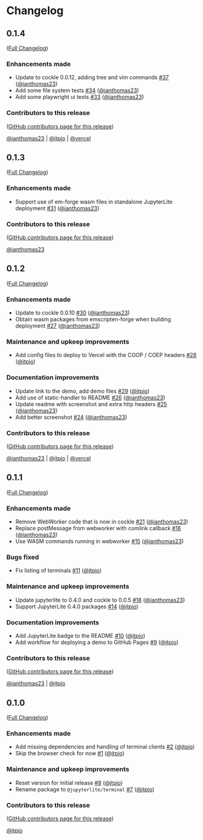 # Changelog

<!-- <START NEW CHANGELOG ENTRY> -->

## 0.1.4

([Full Changelog](https://github.com/jupyterlite/terminal/compare/v0.1.3...b314c09e9c24ef9c1ea881022724edfe27a66bf4))

### Enhancements made

- Update to cockle 0.0.12, adding tree and vim commands [#37](https://github.com/jupyterlite/terminal/pull/37) ([@ianthomas23](https://github.com/ianthomas23))
- Add some file system tests [#34](https://github.com/jupyterlite/terminal/pull/34) ([@ianthomas23](https://github.com/ianthomas23))
- Add some playwright ui tests [#33](https://github.com/jupyterlite/terminal/pull/33) ([@ianthomas23](https://github.com/ianthomas23))

### Contributors to this release

([GitHub contributors page for this release](https://github.com/jupyterlite/terminal/graphs/contributors?from=2024-10-29&to=2024-12-13&type=c))

[@ianthomas23](https://github.com/search?q=repo%3Ajupyterlite%2Fterminal+involves%3Aianthomas23+updated%3A2024-10-29..2024-12-13&type=Issues) | [@jtpio](https://github.com/search?q=repo%3Ajupyterlite%2Fterminal+involves%3Ajtpio+updated%3A2024-10-29..2024-12-13&type=Issues) | [@vercel](https://github.com/search?q=repo%3Ajupyterlite%2Fterminal+involves%3Avercel+updated%3A2024-10-29..2024-12-13&type=Issues)

<!-- <END NEW CHANGELOG ENTRY> -->

## 0.1.3

([Full Changelog](https://github.com/jupyterlite/terminal/compare/v0.1.2...8f8a93f74b9dfd29775badf53e9dbd67406e2213))

### Enhancements made

- Support use of em-forge wasm files in standalone JupyterLite deployment [#31](https://github.com/jupyterlite/terminal/pull/31) ([@ianthomas23](https://github.com/ianthomas23))

### Contributors to this release

([GitHub contributors page for this release](https://github.com/jupyterlite/terminal/graphs/contributors?from=2024-10-23&to=2024-10-29&type=c))

[@ianthomas23](https://github.com/search?q=repo%3Ajupyterlite%2Fterminal+involves%3Aianthomas23+updated%3A2024-10-23..2024-10-29&type=Issues)

## 0.1.2

([Full Changelog](https://github.com/jupyterlite/terminal/compare/v0.1.1...03a24763b3e14e04fe09373b8ed0f2ee040b729f))

### Enhancements made

- Update to cockle 0.0.10 [#30](https://github.com/jupyterlite/terminal/pull/30) ([@ianthomas23](https://github.com/ianthomas23))
- Obtain wasm packages from emscripten-forge when building deployment [#27](https://github.com/jupyterlite/terminal/pull/27) ([@ianthomas23](https://github.com/ianthomas23))

### Maintenance and upkeep improvements

- Add config files to deploy to Vercel with the COOP / COEP headers [#28](https://github.com/jupyterlite/terminal/pull/28) ([@jtpio](https://github.com/jtpio))

### Documentation improvements

- Update link to the demo, add demo files [#29](https://github.com/jupyterlite/terminal/pull/29) ([@jtpio](https://github.com/jtpio))
- Add use of static-handler to README [#26](https://github.com/jupyterlite/terminal/pull/26) ([@ianthomas23](https://github.com/ianthomas23))
- Update readme with screenshot and extra http headers [#25](https://github.com/jupyterlite/terminal/pull/25) ([@ianthomas23](https://github.com/ianthomas23))
- Add better screenshot [#24](https://github.com/jupyterlite/terminal/pull/24) ([@ianthomas23](https://github.com/ianthomas23))

### Contributors to this release

([GitHub contributors page for this release](https://github.com/jupyterlite/terminal/graphs/contributors?from=2024-09-16&to=2024-10-23&type=c))

[@ianthomas23](https://github.com/search?q=repo%3Ajupyterlite%2Fterminal+involves%3Aianthomas23+updated%3A2024-09-16..2024-10-23&type=Issues) | [@jtpio](https://github.com/search?q=repo%3Ajupyterlite%2Fterminal+involves%3Ajtpio+updated%3A2024-09-16..2024-10-23&type=Issues) | [@vercel](https://github.com/search?q=repo%3Ajupyterlite%2Fterminal+involves%3Avercel+updated%3A2024-09-16..2024-10-23&type=Issues)

## 0.1.1

([Full Changelog](https://github.com/jupyterlite/terminal/compare/v0.1.0...f730b658ac11ee7299f697bb81781e2746c83655))

### Enhancements made

- Remove WebWorker code that is now in cockle [#21](https://github.com/jupyterlite/terminal/pull/21) ([@ianthomas23](https://github.com/ianthomas23))
- Replace postMessage from webworker with comlink callback [#16](https://github.com/jupyterlite/terminal/pull/16) ([@ianthomas23](https://github.com/ianthomas23))
- Use WASM commands running in webworker [#15](https://github.com/jupyterlite/terminal/pull/15) ([@ianthomas23](https://github.com/ianthomas23))

### Bugs fixed

- Fix listing of terminals [#11](https://github.com/jupyterlite/terminal/pull/11) ([@jtpio](https://github.com/jtpio))

### Maintenance and upkeep improvements

- Update jupyterlite to 0.4.0 and cockle to 0.0.5 [#18](https://github.com/jupyterlite/terminal/pull/18) ([@ianthomas23](https://github.com/ianthomas23))
- Support JupyterLite 0.4.0 packages [#14](https://github.com/jupyterlite/terminal/pull/14) ([@jtpio](https://github.com/jtpio))

### Documentation improvements

- Add JupyterLite badge to the README [#10](https://github.com/jupyterlite/terminal/pull/10) ([@jtpio](https://github.com/jtpio))
- Add workflow for deploying a demo to GitHub Pages [#9](https://github.com/jupyterlite/terminal/pull/9) ([@jtpio](https://github.com/jtpio))

### Contributors to this release

([GitHub contributors page for this release](https://github.com/jupyterlite/terminal/graphs/contributors?from=2024-05-29&to=2024-09-16&type=c))

[@ianthomas23](https://github.com/search?q=repo%3Ajupyterlite%2Fterminal+involves%3Aianthomas23+updated%3A2024-05-29..2024-09-16&type=Issues) | [@jtpio](https://github.com/search?q=repo%3Ajupyterlite%2Fterminal+involves%3Ajtpio+updated%3A2024-05-29..2024-09-16&type=Issues)

## 0.1.0

([Full Changelog](https://github.com/jupyterlite/terminal/compare/1076c3fb09302a306d7084f72d2fb58ead8adc84...b3ae8d8409eaa8d883ad52eb829016951001790b))

### Enhancements made

- Add missing dependencies and handling of terminal clients [#2](https://github.com/jupyterlite/terminal/pull/2) ([@jtpio](https://github.com/jtpio))
- Skip the browser check for now [#1](https://github.com/jupyterlite/terminal/pull/1) ([@jtpio](https://github.com/jtpio))

### Maintenance and upkeep improvements

- Reset version for initial release [#8](https://github.com/jupyterlite/terminal/pull/8) ([@jtpio](https://github.com/jtpio))
- Rename package to `@jupyterlite/terminal` [#7](https://github.com/jupyterlite/terminal/pull/7) ([@jtpio](https://github.com/jtpio))

### Contributors to this release

([GitHub contributors page for this release](https://github.com/jupyterlite/terminal/graphs/contributors?from=2024-05-16&to=2024-05-29&type=c))

[@jtpio](https://github.com/search?q=repo%3Ajupyterlite%2Fterminal+involves%3Ajtpio+updated%3A2024-05-16..2024-05-29&type=Issues)
